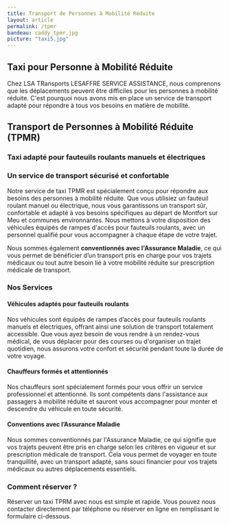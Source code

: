 ```yaml
---
title: Transport de Personnes à Mobilité Réduite
layout: article
permalink: /tpmr
bandeau: caddy_tpmr.jpg
picture: "taxi5.jpg"
---
```


## Taxi pour Personne à Mobilité Réduite

Chez LSA TRansports LESAFFRE SERVICE ASSISTANCE, nous comprenons que les déplacements peuvent être difficiles pour les personnes à mobilité réduite. C'est pourquoi nous avons mis en place un service de transport adapté pour répondre à tous vos besoins en matière de mobilité.


## **Transport de Personnes à Mobilité Réduite (TPMR)**  
### **Taxi adapté pour fauteuils roulants manuels et électriques**

### **Un service de transport sécurisé et confortable**

Notre service de taxi TPMR est spécialement conçu pour répondre aux besoins des personnes à mobilité réduite. Que vous utilisiez un fauteuil roulant manuel ou électrique, nous vous garantissons un transport sûr, confortable et adapté à vos besoins spécifiques au départ de Montfort sur Meu et communes environnantes. Nous mettons à votre disposition des véhicules équipés de rampes d'accès pour fauteuils roulants, avec un personnel qualifié pour vous accompagner à chaque étape de votre trajet.  

Nous sommes également **conventionnés avec l'Assurance Maladie**, ce qui vous permet de bénéficier d’un transport pris en charge pour vos trajets médicaux ou tout autre besoin lié à votre mobilité réduite sur prescription médicale de transport.

### **Nos Services**  

#### **Véhicules adaptés pour fauteuils roulants**  
Nos véhicules sont équipés de rampes d’accès pour fauteuils roulants manuels et électriques, offrant ainsi une solution de transport totalement accessible. Que vous ayez besoin de vous rendre à un rendez-vous médical, de vous déplacer pour des courses ou d'organiser un trajet quotidien, nous assurons votre confort et sécurité pendant toute la durée de votre voyage.

#### **Chauffeurs formés et attentionnés**  
Nos chauffeurs sont spécialement formés pour vous offrir un service professionnel et attentionné. Ils sont compétents dans l'assistance aux passagers à mobilité réduite et sauront vous accompagner pour monter et descendre du véhicule en toute sécurité.

#### **Conventions avec l’Assurance Maladie**  
Nous sommes conventionnés par l'Assurance Maladie, ce qui signifie que vos trajets peuvent être pris en charge selon les critères en vigueur et sur prescription médicale de transport. Cela vous permet de voyager en toute tranquillité, avec un transport adapté, sans souci financier pour vos trajets médicaux ou autres déplacements essentiels.


### **Comment réserver ?**  
Réserver un taxi TPRM avec nous est simple et rapide. Vous pouvez nous contacter directement par téléphone ou réserver en ligne en remplissant le formulaire ci-dessous.





